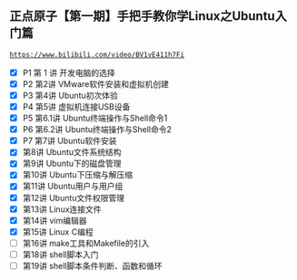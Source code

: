 ## 正点原子【第一期】手把手教你学Linux之Ubuntu入门篇

[`https://www.bilibili.com/video/BV1vE411h7Fi`](https://www.bilibili.com/video/BV1vE411h7Fi)

* [x] P1 第 1 讲 开发电脑的选择
* [x] P2 第2讲 VMware软件安装和虚拟机创建
* [x] P3 第4讲 Ubuntu初次体验
* [x] P4 第5讲 虚拟机连接USB设备
* [x] P5 第6.1讲 Ubuntu终端操作与Shell命令1
* [x] P6 第6.2讲 Ubuntu终端操作与Shell命令2
* [x] P7 第7讲 Ubuntu软件安装
* [x] 第8讲 Ubuntu文件系统结构
* [x] 第9讲 Ubuntu下的磁盘管理
* [x] 第10讲 Ubuntu下压缩与解压缩
* [x] 第11讲 Ubuntu用户与用户组
* [x] 第12讲 Ubuntu文件权限管理
* [x] 第13讲 Linux连接文件
* [x] 第14讲 vim编辑器
* [x] 第15讲 Linux C编程
* [ ] 第16讲 make工具和Makefile的引入
* [ ] 第18讲 shell脚本入门
* [ ] 第19讲 shell脚本条件判断、函数和循环